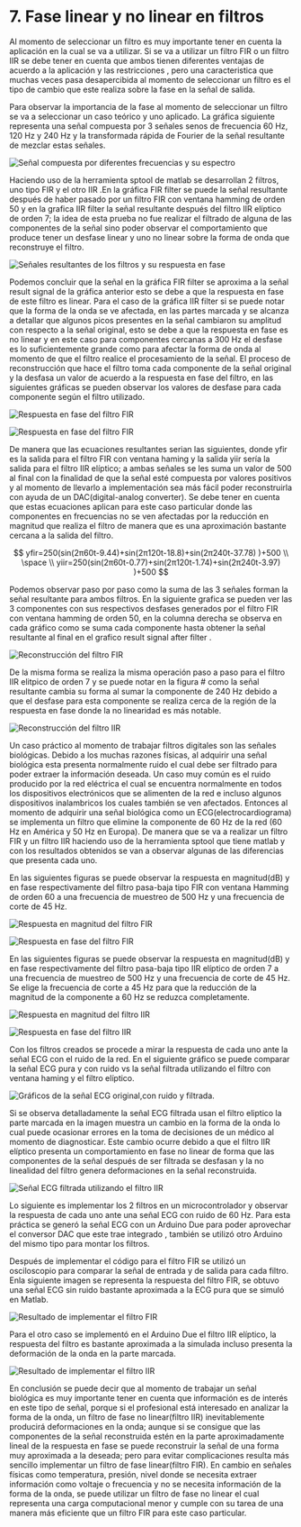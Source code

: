 # 7. Fase linear y no linear en filtros

Al momento de seleccionar un filtro es muy importante tener en cuenta la aplicación en la cual se va a utilizar. Si se va a utilizar un filtro FIR o un filtro IIR se debe tener en cuenta que  ambos tienen diferentes ventajas de acuerdo a la aplicación y las restricciones , pero una caracteristica que muchas veces pasa desapercibida al momento de seleccionar un filtro es el tipo de cambio que este realiza sobre la fase en la señal de salida. 

Para observar la importancia de la fase al momento de seleccionar un filtro se va a seleccionar un caso teórico y uno aplicado. La gráfica siguiente representa una señal compuesta por 3 señales senos de frecuencia 60 Hz, 120 Hz y 240 Hz y la transformada rápida de Fourier de la señal resultante de mezclar estas señales.

![Se&#xF1;al compuesta por diferentes frecuencias y su espectro ](../.gitbook/assets/image%20%284%29.png)

Haciendo uso de la herramienta sptool de matlab se desarrollan 2 filtros, uno tipo FIR y el otro IIR .En la gráfica FIR filter se puede la señal resultante después de haber pasado por un filtro FIR con ventana hamming de orden 50 y en la grafica IIR filter la señal resultante después del filtro IIR elíptico de orden 7; la idea de esta prueba no fue realizar el filtrado de alguna de las componentes de la señal sino poder observar el comportamiento que produce tener un desfase linear y uno no linear sobre la forma de onda que reconstruye el filtro.

![Se&#xF1;ales resultantes de los filtros y su respuesta en fase](../.gitbook/assets/image%20%2818%29.png)

Podemos concluir que la señal en la gráfica FIR filter se aproxima a la señal result signal de la gráfica anterior esto se debe a que la respuesta en fase de este filtro es linear. Para el caso de la gráfica IIR filter si se puede notar que la forma de la onda se ve afectada, en las partes marcada y se alcanza a detallar que algunos picos presentes en la señal cambiaron su amplitud con respecto a la señal original, esto se debe a que la respuesta en fase es no linear y en este caso para componentes cercanas a 300 Hz el desfase es lo suficientemente grande como para afectar la forma de onda al momento de que el filtro realice el procesamiento de la señal. El proceso de reconstrucción que hace el filtro toma cada componente de la señal original y la desfasa un valor de acuerdo a la respuesta en fase del filtro, en las siguientes gráficas se pueden observar los valores de desfase para cada componente según el filtro utilizado.

![Respuesta en fase del filtro FIR](../.gitbook/assets/image%20%2830%29.png)

![Respuesta en fase del filtro FIR](../.gitbook/assets/image%20%2835%29.png)

De manera que las ecuaciones resultantes serian las siguientes, donde yfir es la salida para el filtro FIR con ventana haming y la salida yiir sería la salida para el filtro IIR elíptico; a ambas señales se les suma un valor de 500 al final con la finalidad de que la señal esté compuesta por valores positivos y al momento de llevarlo a implementación sea más fácil poder reconstruirla con ayuda de un DAC\(digital-analog converter\). Se debe tener en cuenta que estas ecuaciones aplican para este caso particular donde las componentes en frecuencias no se ven afectadas por la reducción en magnitud que realiza el filtro de manera que es una aproximación bastante cercana a la salida del filtro.

$$
yfir=250(sin⁡(2π60t-9.44)+sin⁡(2π120t-18.8)+sin⁡(2π240t-37.78) )+500 \\ \space \\ yiir=250(sin⁡(2π60t-0.77)+sin⁡(2π120t-1.74)+sin⁡(2π240t-3.97) )+500
$$

Podemos observar paso por paso como la suma de las 3 señales forman la señal resultante para ambos filtros. En la siguiente grafica se pueden ver las 3 componentes con sus respectivos desfases generados por el filtro FIR con ventana hamming de orden 50, en la columna derecha se observa en cada gráfico como se suma cada componente hasta obtener la señal resultante al final en el grafico result signal after filter .

![Reconstrucci&#xF3;n del filtro FIR](../.gitbook/assets/image%20%2814%29.png)

De la misma forma se realiza la misma operación paso a paso para el filtro IIR elitpico de orden 7 y se puede notar en la figura \# como la señal resultante cambia su forma al sumar la componente de 240 Hz debido a que el desfase para esta componente se realiza cerca de la región de la respuesta en fase donde la no linearidad es más notable.

![Reconstrucci&#xF3;n del filtro IIR](../.gitbook/assets/image%20%281%29.png)

Un caso práctico al momento de trabajar filtros digitales son las señales biológicas. Debido a los muchas razones físicas, al adquirir una señal biológica esta presenta normalmente ruido el cual debe ser filtrado para poder extraer la información deseada. Un caso muy común es el ruido producido por la red eléctrica el cual se encuentra normalmente en todos los dispositivos electrónicos que se alimenten de la red e incluso algunos dispositivos inalambricos los cuales también se ven afectados. Entonces al momento de adquirir una señal biológica como un ECG\(electrocardiograma\) se implementa un filtro que elimine la componente de 60 Hz de la red \(60 Hz en América y 50 Hz en Europa\). De manera que se va a realizar un filtro FIR y un filtro IIR haciendo uso de la herramienta sptool que tiene matlab y con los resultados obtenidos se van a observar algunas de las diferencias que presenta cada uno. 

En las siguientes figuras se puede observar la respuesta en magnitud\(dB\) y en fase respectivamente del filtro pasa-baja tipo FIR con ventana Hamming de orden 60 a una frecuencia de muestreo de 500 Hz y una frecuencia de corte de 45 Hz.

![Respuesta en magnitud del filtro FIR](../.gitbook/assets/image%20%2834%29.png)

![Respuesta en fase del filtro FIR](../.gitbook/assets/image%20%2826%29.png)

En las siguientes figuras se puede observar la respuesta en magnitud\(dB\) y en fase respectivamente del filtro pasa-baja tipo IIR elíptico de orden 7 a una frecuencia de muestreo de 500 Hz y una frecuencia de corte de 45 Hz. Se elige la frecuencia de corte a 45 Hz para que la reducción de la magnitud de la componente a 60 Hz se reduzca completamente.

![Respuesta en magnitud del filtro IIR](../.gitbook/assets/image%20%2833%29.png)

![Respuesta en fase del filtro IIR](../.gitbook/assets/image%20%2839%29.png)

Con los filtros creados se procede a mirar la respuesta de cada uno ante la señal ECG con el ruido de la red. En el siguiente gráfico se puede comparar la señal ECG pura y con ruido vs la señal filtrada utilizando el filtro con ventana haming y el filtro elíptico.

![Gr&#xE1;ficos de la se&#xF1;al ECG original,con ruido y filtrada. ](../.gitbook/assets/image%20%2822%29.png)

Si se observa detalladamente la señal ECG filtrada usan el filtro eliptico la parte marcada en la imagen muestra un cambio en la forma de la onda lo cual puede ocasionar errores en la toma de decisiones de un médico al momento de diagnosticar. Este cambio ocurre debido a que el filtro IIR elíptico presenta un comportamiento en fase no linear de forma que las componentes de la señal después de ser filtrada se desfasan y la no linealidad del filtro genera deformaciones en la señal reconstruida.

![Se&#xF1;al ECG filtrada utilizando el filtro IIR](../.gitbook/assets/image%20%2836%29.png)

Lo siguiente es implementar los 2 filtros en un microcontrolador y observar la respuesta de cada uno ante una señal ECG con ruido de 60 Hz. Para esta práctica se generó la señal ECG con un Arduino Due para poder aprovechar el conversor DAC que este trae integrado , también se utilizó otro Arduino del mismo tipo para montar los filtros.

Después de implementar el código para el filtro FIR se utilizó un osciloscopio para comparar la señal de entrada y de salida para cada filtro. Enla siguiente imagen se representa la respuesta del filtro FIR, se obtuvo una señal ECG sin ruido bastante aproximada a la ECG pura que se simuló en Matlab.

![Resultado de implementar el filtro FIR](../.gitbook/assets/image%20%282%29.png)

Para el otro caso se implementó en el Arduino Due el filtro IIR elíptico, la respuesta del filtro es bastante aproximada a la simulada incluso presenta la deformación de la onda en la parte marcada.  


![Resultado de implementar el filtro IIR](../.gitbook/assets/image%20%2831%29.png)

En conclusión se puede decir que al momento de trabajar un señal biológica es muy importante tener en cuenta que información es de interés en este tipo de señal, porque si el profesional está interesado en analizar la forma de la onda, un filtro de fase no linear\(filtro IIR\) inevitablemente producirá deformaciones en la onda; aunque si se consigue que las componentes de la señal reconstruida estén en la parte aproximadamente lineal de la respuesta en fase se puede reconstruir la señal de una forma muy aproximada a la deseada; pero para evitar complicaciones resulta más sencillo implementar un filtro de fase linear\(filtro FIR\). En cambio en señales físicas como temperatura, presión, nivel donde se necesita extraer información como voltaje o frecuencia y no se necesita información de la forma de la onda, se puede utilizar un filtro de fase no linear el cual representa una carga computacional menor y cumple con su tarea de una manera más eficiente que un filtro FIR para este caso particular.

